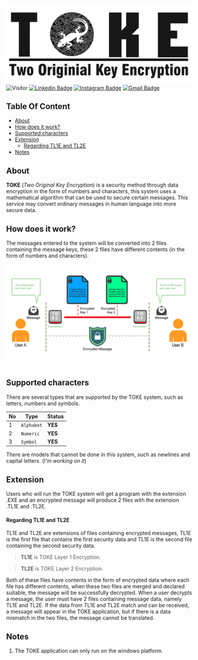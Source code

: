 !["Two Original Key Encryption"](./Documentation/LOGO%20PANJANG.png?raw=true "Two Original Key Encryption")
![Visitor](https://visitor-badge.laobi.icu/badge?page_id=jwenjian.visitor-badge) [![Linkedin Badge](https://img.shields.io/badge/-rahmatagungj-red?style=flat-square&logo=Linkedin&logoColor=white&link=https://www.linkedin.com/in/rahmatagungj/)](https://www.linkedin.com/in/rahmatagungj/) [![Instagram Badge](https://img.shields.io/badge/-rahmatagungj-purple?style=flat-square&logo=instagram&logoColor=white&link=https://instagram.com/rahmatagungj/)](https://instagram.com/rahmatagungj) [![Gmail Badge](https://img.shields.io/badge/-rahmatagungj@gmail.com-c14438?style=flat-square&logo=Gmail&logoColor=white&link=mailto:rahmatagungj@gmail.com)](mailto:rahmatagungj@gmail.com)
## Table Of Content
- [About](#about)
- [How does it work?](#how-does-it-work-)
- [Supported characters](#supported-characters)
- [Extension](#extension)
    + [Regarding TL1E and TL2E](#regarding-tl1e-and-tl2e)
- [Notes](#notes)

## About 
**TOKE** (*Two Original Key Encryption*) is a security method through data encryption in the form of numbers and characters, this system uses a mathematical algorithm that can be used to secure certain messages. This service may convert ordinary messages in human language into more secure data.

## How does it work?
The messages entered to the system will be converted into 2 files containing the message keys, these 2 files have different contents (in the form of numbers and characters).

!["How TOKE System Works"](./Documentation/flow.png?raw=true "TOKE Algorithm Works")

## Supported characters
There are several types that are supported by the TOKE system, such as letters, numbers and symbols.

No | Type | Status
--- | --- | ---
1 | `Alphabet` | **YES**
2 | `Numeric` | **YES**
3 | `Symbol` | **YES**

There are models that cannot be done in this system, such as newlines and capital letters. (_I'm working on it_)

## Extension
Users who will run the TOKE system will get a program with the extension .EXE and an encrypted message will produce 2 files with the extension .TL1E and .TL2E.

#### Regarding TL1E and TL2E
TL1E and TL2E are extensions of files containing encrypted messages, TL1E is the first file that contains the first security data and TL1E is the second file containing the second security data.

> **TL1E** is TOKE Layer 1 Encryption.

> **TL2E** is TOKE Layer 2 Encryption.

Both of these files have contents in the form of encrypted data where each file has different contents, when these two files are merged and declared suitable, the message will be successfully decrypted.
When a user decrypts a message, the user must have 2 files containing message data, namely TL1E and TL2E. If the data from TL1E and TL2E match and can be received, a message will appear in the TOKE application, but if there is a data mismatch in the two files, the message cannot be translated.

## Notes
1. The TOKE application can only run on the windows platform.
